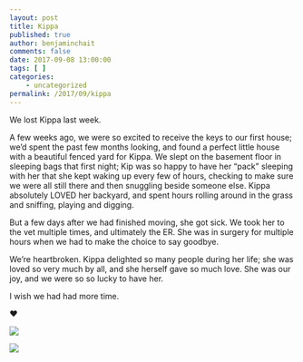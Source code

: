 ```yaml
---
layout: post
title: Kippa
published: true
author: benjaminchait
comments: false
date: 2017-09-08 13:00:00
tags: [ ]
categories:
    - uncategorized
permalink: /2017/09/kippa
---
```

We lost Kippa last week.

A few weeks ago, we were so excited to receive the keys to our first house; we’d spent the past few months looking, and found a perfect little house with a beautiful fenced yard for Kippa. We slept on the basement floor in sleeping bags that first night; Kip was so happy to have her “pack” sleeping with her that she kept waking up every few of hours, checking to make sure we were all still there and then snuggling beside someone else. Kippa absolutely LOVED her backyard, and spent hours rolling around in the grass and sniffing, playing and digging.

But a few days after we had finished moving, she got sick. We took her to the vet multiple times, and ultimately the ER. She was in surgery for multiple hours when we had to make the choice to say goodbye.

We’re heartbroken. Kippa delighted so many people during her life; she was loved so very much by all, and she herself gave so much love. She was our joy, and we were so so lucky to have her.

I wish we had had more time.

❤️

![][1]

![][2]

 [1]: /wp-content/uploads/kippa/2E2B42B1-038B-46A1-B454-4A2B845CCF0A.jpg
 [2]: /wp-content/uploads/kippa/82DE37FA-FDE2-47E2-A22D-4713C771D161.jpg